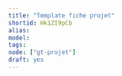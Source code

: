```yaml
---
title: "Template fiche projet"
shortid: Hk1ZI9pCb
alias:
model:
tags:
node: ["gt-projet"]
draft: yes
---
```

